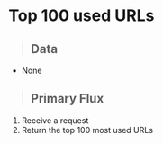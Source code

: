 # Top 100 used URLs

> ## Data
* None

> ## Primary Flux
1. Receive a request
2. Return the top 100 most used URLs

